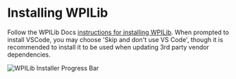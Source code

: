 # Installing WPILib
Follow the WPILib Docs [instructions for installing WPILib](https://docs.wpilib.org/en/stable/docs/zero-to-robot/step-2/wpilib-setup.html#wpilib-installation-guide). When prompted to install VSCode, you may choose 'Skip and don't use VS Code', though it is recommended to install it to be used when updating 3rd party vendor dependencies.

![WPILib Installer Progress Bar](https://docs.wpilib.org/en/stable/_images/installer-installing.webp)

